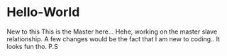 # Hello-World
New to this 
This is the Master here... Hehe, working on the master slave relationship.
A few changes would be the fact that I am new to coding.. It looks fun tho. P.S
